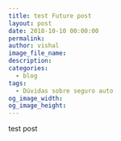 ```yaml
---
title: test Future post
layout: post
date: 2018-10-10 00:00:00
permalink:
author: vishal
image_file_name:
description:
categories:
  - blog
tags:
  - Dúvidas sobre seguro auto
og_image_width:
og_image_height:
---
```


test post